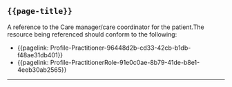 ## <code>{{page-title}}</code>

A reference to the Care manager/care coordinator for the patient.The resource being referenced should conform to the following:

* {{pagelink: Profile-Practitioner-96448d2b-cd33-42cb-b1db-f48ae31db401}}
* {{pagelink: Profile-PractitionerRole-91e0c0ae-8b79-41de-b8e1-4eeb30ab2565}}

 ---

 
